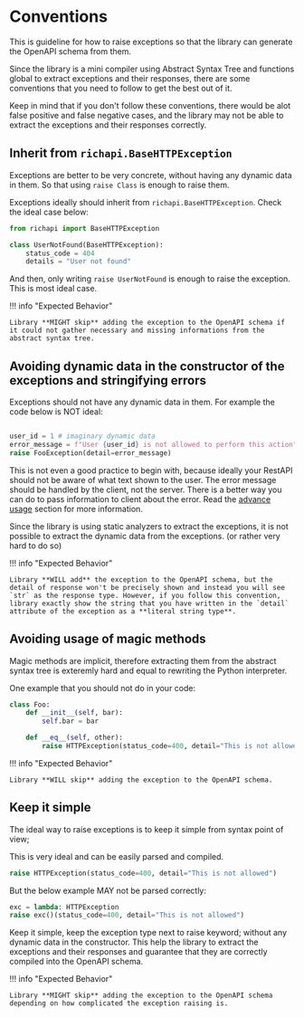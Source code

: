 # Conventions

This is guideline for how to raise exceptions so that the library can generate the OpenAPI schema from them.

Since the library is a mini compiler using Abstract Syntax Tree and functions global to extract exceptions and their responses, there are some conventions that you need to follow to get the best out of it.

Keep in mind that if you don't follow these conventions, there would be alot false positive and false negative cases, and the library may not be able to extract the exceptions and their responses correctly.

## Inherit from `richapi.BaseHTTPException`

Exceptions are better to be very concrete, without having any dynamic data in them.
So that using `raise Class` is enough to raise them.

Exceptions ideally should inherit from `richapi.BaseHTTPException`. Check the ideal case below:

```python
from richapi import BaseHTTPException

class UserNotFound(BaseHTTPException):
    status_code = 404
    details = "User not found"
```

And then, only writing `raise UserNotFound` is enough to raise the exception. This is most ideal case.

!!! info "Expected Behavior"

    Library **MIGHT skip** adding the exception to the OpenAPI schema if it could not gather necessary and missing informations from the abstract syntax tree.

## Avoiding dynamic data in the constructor of the exceptions and stringifying errors

Exceptions should not have any dynamic data in them.
For example the code below is NOT ideal:

```python

user_id = 1 # imaginary dynamic data
error_message = f"User {user_id} is not allowed to perform this action"
raise FooException(detail=error_message)
```

This is not even a good practice to begin with, because ideally your RestAPI should not be aware of what text shown to the user. The error message should be handled by the client, not the server. There is a better way you can do to pass information to client about the error.
Read the [advance usage](advance.md) section for more information.

Since the library is using static analyzers to extract the exceptions, it is not possible to extract the dynamic data from the exceptions. (or rather very hard to do so)

!!! info "Expected Behavior"

    Library **WILL add** the exception to the OpenAPI schema, but the detail of response won't be precisely shown and instead you will see `str` as the response type. However, if you follow this convention, library exactly show the string that you have written in the `detail` attribute of the exception as a **literal string type**.

## Avoiding usage of magic methods

Magic methods are implicit, therefore extracting them from the abstract syntax tree is exteremly hard and equal to rewriting the Python interpreter.

One example that you should not do in your code:

```python
class Foo:
    def __init__(self, bar):
        self.bar = bar

    def __eq__(self, other):
        raise HTTPException(status_code=400, detail="This is not allowed")
```

!!! info "Expected Behavior"

    Library **WILL skip** adding the exception to the OpenAPI schema.

## Keep it simple

The ideal way to raise exceptions is to keep it simple from syntax point of view;

This is very ideal and can be easily parsed and compiled.

```python
raise HTTPException(status_code=400, detail="This is not allowed")
```

But the below example MAY not be parsed correctly:

```python
exc = lambda: HTTPException
raise exc()(status_code=400, detail="This is not allowed")
```

Keep it simple, keep the exception type next to raise keyword; without any dynamic data in the constructor. This help the library to extract the exceptions and their responses and guarantee that they are correctly compiled into the OpenAPI schema.

!!! info "Expected Behavior"

    Library **MIGHT skip** adding the exception to the OpenAPI schema depending on how complicated the exception raising is.
